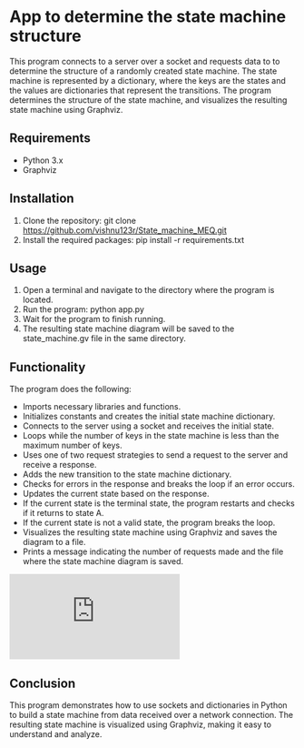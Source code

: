 # App to determine the state machine structure
This program connects to a server over a socket and requests data to to determine the structure of a randomly created state machine. The state machine is represented by a dictionary, where the keys are the states and the values are dictionaries that represent the transitions. The program determines the structure of the state machine, and visualizes the resulting state machine using Graphviz.

## Requirements
- Python 3.x
- Graphviz

## Installation
1. Clone the repository: git clone https://github.com/vishnu123r/State_machine_MEQ.git
2. Install the required packages: pip install -r requirements.txt

## Usage
1. Open a terminal and navigate to the directory where the program is located.
2. Run the program: python app.py
3. Wait for the program to finish running.
4. The resulting state machine diagram will be saved to the state_machine.gv file in the same directory.

## Functionality
The program does the following:
- Imports necessary libraries and functions.
- Initializes constants and creates the initial state machine dictionary.
- Connects to the server using a socket and receives the initial state.
- Loops while the number of keys in the state machine is less than the maximum number of keys.
- Uses one of two request strategies to send a request to the server and receive a response.
- Adds the new transition to the state machine dictionary.
- Checks for errors in the response and breaks the loop if an error occurs.
- Updates the current state based on the response.
- If the current state is the terminal state, the program restarts and checks if it returns to state A.
- If the current state is not a valid state, the program breaks the loop.
- Visualizes the resulting state machine using Graphviz and saves the diagram to a file.
- Prints a message indicating the number of requests made and the file where the state machine diagram is saved.

![alt text](https://github.com/vishnu123r/State_machine_MEQ/state_machine_structure.gv.pdf)

## Conclusion
This program demonstrates how to use sockets and dictionaries in Python to build a state machine from data received over a network connection. The resulting state machine is visualized using Graphviz, making it easy to understand and analyze.
